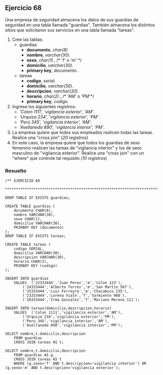 ## Ejercicio 68

Una empresa de seguridad almacena los datos de sus guardias de seguridad en una tabla llamada "guardias". También almacena los distintos sitios que solicitaron sus servicios en una tabla llamada "tareas".

1. Cree las tablas:
	* guardias
		* **documento**, *char(8)*.
		* **nombre**, *varchar(30)*.
		* **sexo**, *char(1)*., /* 'f' o 'm' */
		* **domicilio**, *varchar(30)*.
		* **primary key**, *documento*.
	* tareas
		* **codigo**, *serial*.
		* **domicilio**, *varchar(30)*.
		* **descripcion**, *varchar(30)*.
		* **horario**, *char(2)*., /* 'AM' o 'PM'*/
		* **primary key**, *codigo*.
2. Ingrese los siguientes registros:
	* *'Colon 1111', 'vigilancia exterior', 'AM'*.
	* *'Urquiza 234', 'vigilancia exterior', 'PM'*.
	* *'Perú 345', 'vigilancia interior', 'AM'*.
	* *'Avellaneda 890', 'vigilancia interior', 'PM'*.
3. La empresa quiere que todos sus empleados realicen todas las tareas. Realice una "cross join" (*20 registros*)
4. En este caso, la empresa quiere que todos los guardias de sexo femenino realicen las tareas de "vigilancia interior" y los de sexo masculino de "vigilancia exterior". Realice una "cross join" con un "where" que controle tal requisito (*10 registros*)


### Resuelto	
``` 			
/** EJERCICIO 68
 ******************************************************************************/

DROP TABLE IF EXISTS guardias;

CREATE TABLE guardias (
	documento CHAR(8),
	nombre VARCHAR(30),
	sexo CHAR(1),
	domicilio VARCHAR(30),
	PRIMARY KEY (documento)
);
DROP TABLE IF EXISTS tareas;

CREATE TABLE tareas (
	codigo SERIAL,
	domicilio VARCHAR(30),
	descripcion VARCHAR(30),
	horario CHAR(2),
	PRIMARY KEY (codigo)
);

INSERT INTO guardias 
	VALUES	('22333444','Juan Perez','m','Colon 123'),
		('24333444','Alberto Torres','m','San Martin 567'),
		('25333444','Luis Ferreyra','m','Chacabuco 235'),
		('23333444','Lorena Viale','f','Sarmiento 988'),
		('26333444','Irma Gonzalez','f','Mariano Moreno 111');
		
INSERT INTO tareas(domicilio,descripcion,horario) 
	VALUES	('Colon 1111','vigilancia exterior','AM'),
		('Urquiza 234','vigilancia exterior','PM'),
		('Peru 345','vigilancia interior','AM'),
		('Avellaneda 890','vigilancia interior','PM');
		
SELECT nombre,t.domicilio,descripcion
	FROM guardias
	CROSS JOIN tareas AS t;
	
SELECT nombre,t.domicilio,descripcion
	FROM guardias AS g
	CROSS JOIN tareas AS t
	WHERE (g.sexo='f' AND t.descripcion='vigilancia interior') OR 	(g.sexo='m' AND t.descripcion='vigilancia exterior');


``` 			
